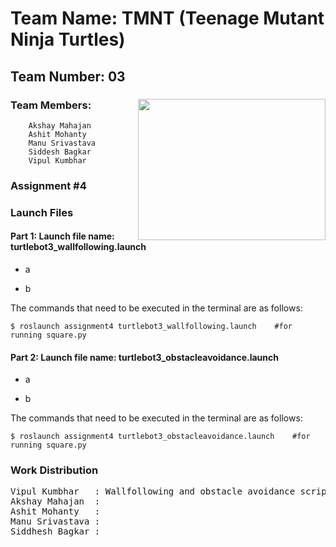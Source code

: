 # Team Name: TMNT (Teenage Mutant Ninja Turtles)	

## Team Number: 03  
### Team Members: <img align="right" width="300" height="226" src="https://raw.githubusercontent.com/vipulkumbhar/AuE893Spring20_VipulKumbhar/master/catkin_ws/git_readme_files/ninja_turtles_PNG55.png">   	
		Akshay Mahajan 
		Ashit Mohanty  
		Manu Srivastava  
		Siddesh Bagkar  
		Vipul Kumbhar  
		  
### Assignment #4  
  
### Launch Files  
  
#### Part 1:  Launch file name: turtlebot3_wallfollowing.launch  
- a   
	  
- b

The commands that need to be executed in the terminal are as follows:

```
$ roslaunch assignment4 turtlebot3_wallfollowing.launch    #for running square.py
```
#### Part 2:  Launch file name: turtlebot3_obstacleavoidance.launch  
- a   
	  
- b

The commands that need to be executed in the terminal are as follows:

```
$ roslaunch assignment4 turtlebot3_obstacleavoidance.launch    #for running square.py
```

### Work Distribution

<pre>
Vipul Kumbhar 	: Wallfollowing and obstacle avoidance scripts and launch files  
Akshay Mahajan	:  
Ashit Mohanty 	:  
Manu Srivastava	:   
Siddhesh Bagkar	:  
</pre>
